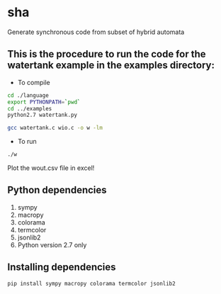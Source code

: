 # sha
Generate synchronous code from subset of hybrid automata

## This is the procedure to run the code for the watertank example in the examples directory:

* To compile
```bash
cd ./language
export PYTHONPATH=`pwd`
cd ../examples
python2.7 watertank.py

gcc watertank.c wio.c -o w -lm

```
* To run
```bash
./w
```
Plot the wout.csv file in excel!

## Python dependencies
1. sympy
2. macropy
3. colorama
4. termcolor
5. jsonlib2
6. Python version 2.7 only

## Installing dependencies 
``` bash
pip install sympy macropy colorama termcolor jsonlib2
```
